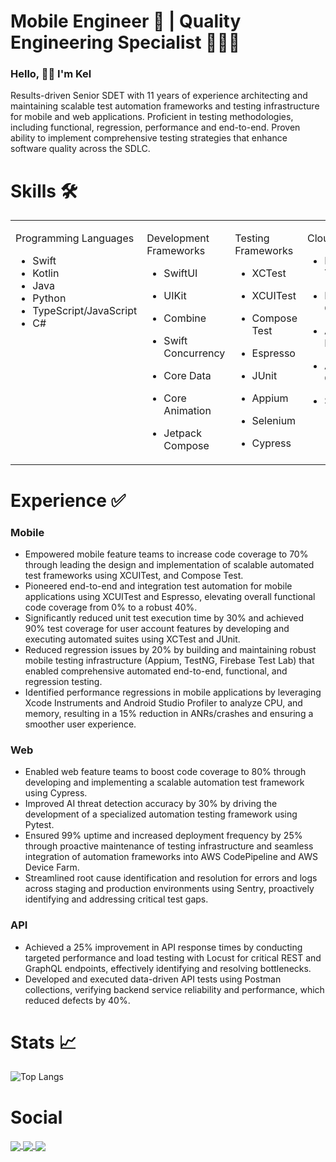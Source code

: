 <h1 align="left"> Mobile Engineer 📱 |  Quality Engineering Specialist 👨🏽‍💻 </h1>

### Hello, 👋🏼 I'm Kel 

Results-driven Senior SDET with 11 years of experience architecting and maintaining scalable test automation frameworks and testing infrastructure for mobile and web applications. Proficient in testing methodologies, including functional, regression, performance and end-to-end. Proven ability to implement comprehensive testing strategies that enhance software quality across the SDLC.

# Skills 🛠️

<table style="table-layout: fixed; width: 100%;">
  <tr>
    <td valign="top" width="33%">

Programming Languages
- Swift
- Kotlin
- Java
- Python
- TypeScript/JavaScript
- C#
    </td>
    <td valign="top" width="33%">

Development Frameworks
- SwiftUI
- UIKit
- Combine
- Swift Concurrency
- Core Data
- Core Animation
- Jetpack Compose

    </td>
    <td valign="top" width="33%">

Testing Frameworks
- XCTest
- XCUITest
- Compose Test
- Espresso
- JUnit
- Appium
- Selenium
- Cypress


    </td>    

    <td valign="top" width="33%">

Cloud Services
- Firebase Test Lab
- Firebase Crashlytics
- AWS Device Farm
- AWS CodePipeline
- SauceLabs

    </td>

    <td valign="top" width="33%">

Tools
- Sentry
- Datadog
- Xcode Instruments
- Android Studio Profiler
- Postman
- Docker
- PostgreSQL

    </td>
</table>


# Experience ✅

### Mobile
- Empowered mobile feature teams to increase code coverage to 70% through leading the design and implementation of scalable automated test frameworks using XCUITest, and Compose Test.
- Pioneered end-to-end and integration test automation for mobile applications using XCUITest and Espresso, elevating overall functional code coverage from 0% to a robust 40%.
- Significantly reduced unit test execution time by 30% and achieved 90% test coverage for user account features by developing and executing automated suites using XCTest and JUnit.
- Reduced regression issues by 20% by building and maintaining robust mobile testing infrastructure (Appium, TestNG, Firebase Test Lab) that enabled comprehensive automated end-to-end, functional, and regression testing.
- Identified performance regressions in mobile applications by leveraging Xcode Instruments and Android Studio Profiler to analyze CPU, and memory, resulting in a 15% reduction in ANRs/crashes and ensuring a smoother user experience.

### Web
- Enabled web feature teams to boost code coverage to 80% through developing and implementing a scalable automation test framework using Cypress.
- Improved AI threat detection accuracy by 30% by driving the development of a specialized automation testing framework using Pytest.
- Ensured 99% uptime and increased deployment frequency by 25% through proactive maintenance of testing infrastructure and seamless integration of automation frameworks into AWS CodePipeline and AWS Device Farm.
- Streamlined root cause identification and resolution for errors and logs across staging and production environments using Sentry, proactively identifying and addressing critical test gaps.

### API
- Achieved a 25% improvement in API response times by conducting targeted performance and load testing with Locust for critical REST and GraphQL endpoints, effectively identifying and resolving bottlenecks.
- Developed and executed data-driven API tests using Postman collections, verifying backend service reliability and performance, which reduced defects by 40%.

# Stats 📈

![Top Langs](https://github-readme-stats.vercel.app/api/top-langs/?username=KelCodesStuff&theme=gotham)

# Social

<p align="left">
  <a href="https://linkedin.com/in/kelcodes" > <img align="center" src="https://img.icons8.com/color/50/linkedin.png"/> </a>
  <a href="https://twitter.com/kelcodesstuff" > <img align="center" src="https://img.icons8.com/color/50/twitter.png"/> </a>
  <a href="https://twitch.com/kelcodes" > <img align="center" src="https://img.icons8.com/color/50/twitch.png"/> </a>
</p>
